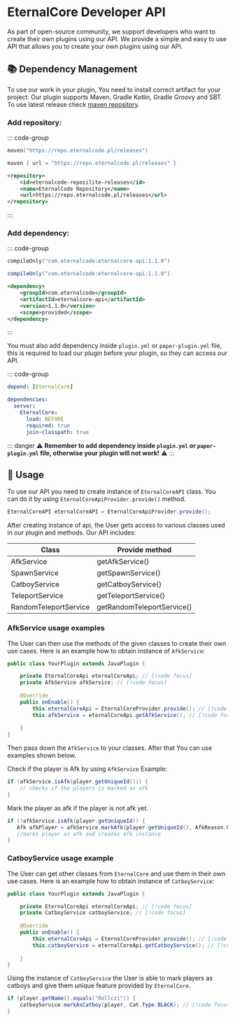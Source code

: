 # EternalCore Developer API

As part of open-source community, we support developers who want to create their own plugins using our API. We provide a simple and easy to use API that allows you to create your own plugins using our API.

## 📚 Dependency Management

To use our work in your plugin, You need to install correct artifact for your project. Our plugin supports Maven, Gradle Kotlin, Gradle Groovy and SBT.
To use latest release check [maven repository](https://repo.eternalcode.pl/#/releases/com/eternalcode/eternalcore-api).

### Add repository:

::: code-group

```kotlin [Gradle (KTS)]
maven("https://repo.eternalcode.pl/releases")
```

```groovy [Gradle (Groovy)]
maven { url = "https://repo.eternalcode.pl/releases" }
```

```xml [Maven]
<repository>
    <id>eternalcode-reposilite-releases</id>
    <name>EternalCode Repository</name>
    <url>https://repo.eternalcode.pl/releases</url>
</repository>
```

:::

### Add dependency:

::: code-group

```kotlin [Gradle (KTS)]
compileOnly("com.eternalcode:eternalcore-api:1.1.0")
```

```groovy [Gradle (Groovy)]
compileOnly("com.eternalcode:eternalcore-api:1.1.0")
```

```xml [Maven]
<dependency>
    <groupId>com.eternalcode</groupId>
    <artifactId>eternalcore-api</artifactId>
    <version>1.1.0</version>
    <scope>provided</scope>
</dependency>
```

:::

You must also add dependency inside `plugin.yml` or `paper-plugin.yml` file, this is required to load our plugin before your plugin, so they can access our API.

::: code-group

```yaml [plugin.yml]
depend: [EternalCore]
```

```yaml [paper-plugin.yml]
dependencies:
  server:
    EternalCore:
      load: BEFORE
      required: true
      join-classpath: true
```

::: danger
:warning: **Remember to add dependency inside `plugin.yml` or `paper-plugin.yml` file, otherwise your plugin will not work!** :warning:
:::

## 📝 Usage
To use our API you need to create instance of `EternalCoreAPI` class. You can do it by using `EternalCoreApiProvider.provide()` method.

```java
EternalCoreAPI eternalCoreAPI = EternalCoreApiProvider.provide();
```
After creating instance of api, the User gets access to various classes used in our plugin and methods.
Our API includes:

| Class                  | Provide method             |
|------------------------|----------------------------|
| AfkService             | getAfkService()            |
| SpawnService           | getSpawnService()          |
| CatboyService          | getCatboyService()         |
| TeleportService        | getTeleportService()       |
| RandomTeleportService  | getRandomTeleportService() |


### AfkService usage examples

The User can then use the methods of the given classes to create their own use cases. 
Here is an example how to obtain instance of `AfkService`:

```java
public class YourPlugin extends JavaPlugin {

    private EternalCoreApi eternalCoreApi; // [!code focus]
    private AfkService afkService; // [!code focus]
    
    @Override
    public onEnable() {
        this.eternalCoreApi = EternalCoreProvider.provide(); // [!code focus]
        this.afkService = eternalCoreApi.getAfkService(); // [!code focus]
        
    }
}
```

Then pass down the `AfkService` to your classes. After that You can use examples shown below.

Check if the player is Afk by using `AfkService` Example:

```java
if (afkService.isAfk(player.getUniqueId())) {
    // checks if the players is marked as afk
}
```

Mark the player as afk if the player is not afk yet. 

```java
if (!afkService.isAfk(player.getUniqueId)) {
   Afk afkPlayer = afkService.markAfk(player.getUniqueId(), AfkReason.PLUGIN);
   //marks player as afk and creates afk instance
}
```

### CatboyService usage example

The User can get other classes from `EternalCore` and use them in their own use cases.
Here is an example how to obtain instance of `CatboyService`:

```java
public class YourPlugin extends JavaPlugin {

    private EternalCoreApi eternalCoreApi; // [!code focus]
    private CatboyService catboyService; // [!code focus]
    
    @Override
    public onEnable() {
        this.eternalCoreApi = EternalCoreProvider.provide(); // [!code focus]
        this.catboyService = eternalCoreApi.getCatboyService(); // [!code focus]
        
    }
}
```

Using the instance of `CatboyService` the User is able to mark players as catboys and give them unique feature provided by `EternalCore`.

```java
if (player.getName().equals("Rollczi")) {
    catboyService.markAsCatboy(player, Cat.Type.BLACK); // [!code focus]
}
```